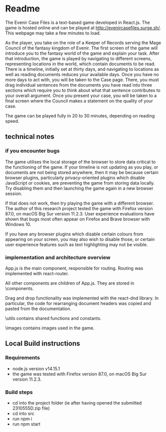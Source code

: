 # Readme

The Evenir Case Files is a text-based game developed in React.js. The game is hosted online and can be played at http://evenircasefiles.surge.sh/. This webpage may take a few minutes to load.

As the player, you take on the role of a Keeper of Records serving the Mage Council of the fantasy kingdom of Evenir. The first screen of the game will introduce you to the fantasy world of the game and explain your task. After that introduction, the game is played by navigating to different screens, representing locations in the world, which contain documents to be read. There is a timeline, initially set at thirty days, and navigating to locations as well as reading documents reduces your available days. Once you have no more days to act with, you will be taken to the Case page. There, you must drag individual sentences from the documents you have read into three sections which require you to think about what that sentence contributes to your overall argument. Once you present your case, you will be taken to a final screen where the Council makes a statement on the quality of your case.

The game can be played fully in 20 to 30 minutes, depending on reading speed.

## technical notes

### if you encounter bugs

The game utilises the local storage of the browser to store data critical to the functioning of the game. If your timeline is not updating as you play, or documents are not being stored anywhere, then it may be because certain browser plugins, particularly privacy-oriented plugins which disable JavaScript or cookies, are preventing the game from storing data locally. Try disabling them and then launching the game again in a new browser session.

If that does not work, then try playing the game with a different browser. The author of this research project tested the game with Firefox version 87.0, on macOS Big Sur version 11.2.3. User experience evaluations have shown that bugs most often appear on Firefox and Brave browser with Windows 10.

If you have any browser plugins which disable certain colours from appearing on your screen, you may also wish to disable those, or certain user experience features such as text highlighting may not be visible.

### implementation and architecture overview

App.js is the main component, responsible for routing. Routing was implemented with react-router.

All other components are children of App.js. They are stored in \components.

Drag and drop functionality was implemented with the react-dnd library. In particular, the code for rearranging document headers was copied and pasted from the documentation.

\utils contains shared functions and constants.

\images contains images used in the game.

## Local Build instructions

### Requirements

- node.js version v14.15.1
- the game was tested with Firefox version 87.0, on macOS Big Sur version 11.2.3.

### Build steps

- cd into the project folder (ie after having opened the submitted 2310555D.zip file)
- cd into src
- run npm i
- run npm start
